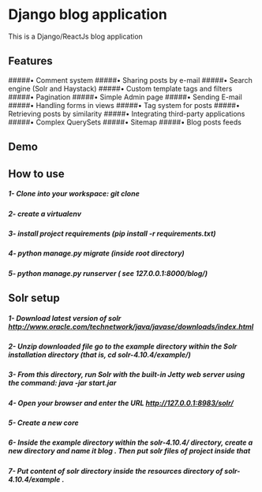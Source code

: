 # Django blog application
This is a Django/ReactJs blog application


## Features
#####• Comment system
#####• Sharing posts by e-mail
#####• Search engine (Solr and Haystack)
#####• Custom template tags and filters
#####• Pagination
#####• Simple Admin page
#####• Sending E-mail
#####• Handling forms in views
#####• Tag system for posts
#####• Retrieving posts by similarity
#####• Integrating third-party applications
#####• Complex QuerySets
#####• Sitemap
#####• Blog posts feeds


## Demo


## How to use
##### 1- Clone into your workspace: git clone
##### 2- create a virtualenv
##### 3- install project requirements (pip install -r requirements.txt)
##### 4- python manage.py migrate (inside root directory)
##### 5- python manage.py runserver ( see 127.0.0.1:8000/blog/)


## Solr setup
##### 1- Download latest version of solr http://www.oracle.com/technetwork/java/javase/downloads/index.html
##### 2- Unzip downloaded file go to the example directory within the Solr installation directory (that is, cd solr-4.10.4/example/)
##### 3- From this directory, run Solr with the built-in Jetty web server using the command: java -jar start.jar
##### 4- Open your browser and enter the URL http://127.0.0.1:8983/solr/
##### 5- Create a new core
##### 6- Inside the example directory within the solr-4.10.4/ directory, create a new directory and name it blog . Then put solr files of project inside that
##### 7- Put content of solr directory inside the resources directory of solr-4.10.4/example .